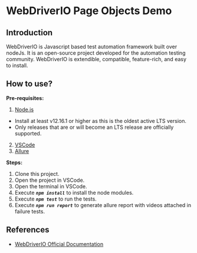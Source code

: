 # WebDriverIO Page Objects Demo

## Introduction
WebDriverIO is Javascript based test automation framework built over nodeJs. It is an open-source project developed for the automation testing community. WebDriverIO is extendible, compatible, feature-rich, and easy to install.

## How to use?

**Pre-requisites:**
1. [Node.js](http://nodejs.org/)
* Install at least v12.16.1 or higher as this is the oldest active LTS version.
* Only releases that are or will become an LTS release are officially supported.
2. [VSCode](https://code.visualstudio.com/download)
3. [Allure](https://docs.qameta.io/allure/#_installing_a_commandline)

**Steps:**
1. Clone this project.
2. Open the project in VSCode.
3. Open the terminal in VSCode.
4. Execute ***`npm install`*** to install the node modules.
5. Execute ***`npm test`*** to run the tests.
6. Execute ***`npm run report`*** to generate allure report with videos attached in failure tests.

## References
* [WebDriverIO Official Documentation](https://webdriver.io/docs/gettingstarted.html)
